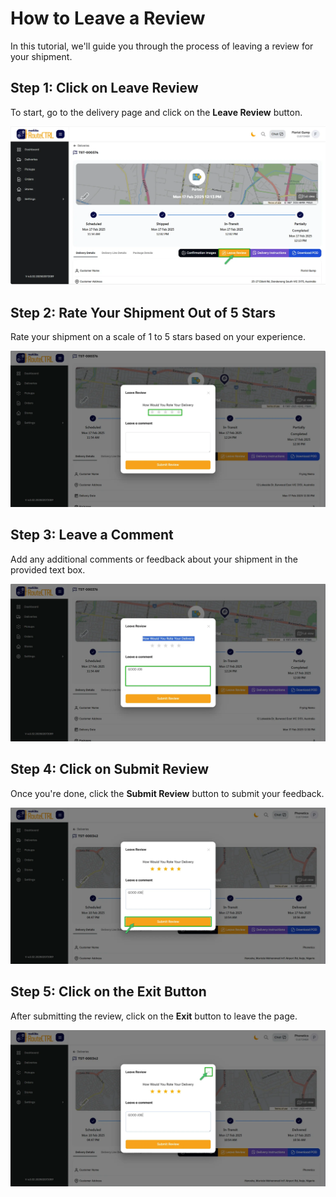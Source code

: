 # How to Leave a Review

In this tutorial, we'll guide you through the process of leaving a review for your shipment.

## Step 1: Click on Leave Review
To start, go to the delivery page and click on the **Leave Review** button.

![Step 1: Leave Review Button](../assets/step1-image.png)

## Step 2: Rate Your Shipment Out of 5 Stars
Rate your shipment on a scale of 1 to 5 stars based on your experience.

![Step 2: Rate Shipment](../assets/step2-image.png)

## Step 3: Leave a Comment
Add any additional comments or feedback about your shipment in the provided text box.

![Step 3: Leave a Comment](../assets/step3-image.png)

## Step 4: Click on Submit Review
Once you're done, click the **Submit Review** button to submit your feedback.

![Step 4: Submit Review](../assets/step4-image.png)

## Step 5: Click on the Exit Button
After submitting the review, click on the **Exit** button to leave the page.

![Step 5: Exit Button](../assets/step5-image.png)
